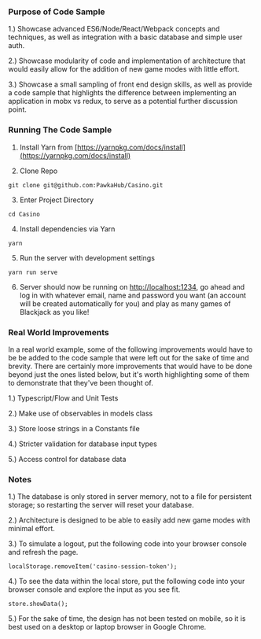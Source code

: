 ### Purpose of Code Sample
1.) Showcase advanced ES6/Node/React/Webpack concepts and techniques, as well as integration with a basic database and simple user auth.

2.) Showcase modularity of code and implementation of architecture that would easily allow for the addition of new game modes with little effort.

3.) Showcase a small sampling of front end design skills, as well as provide a code sample that highlights the difference between implementing an application in mobx vs redux, to serve as a potential further discussion point.

### Running The Code Sample

1) Install Yarn from [https://yarnpkg.com/docs/install](https://yarnpkg.com/docs/install)

2) Clone Repo
```
git clone git@github.com:PawkaHub/Casino.git
```

3) Enter Project Directory
```
cd Casino
```

4) Install dependencies via Yarn
```
yarn
```

5) Run the server with development settings
```
yarn run serve
```

6) Server should now be running on [http://localhost:1234](http://localhost:1234), go ahead and log in with whatever email, name and password you want (an account will be created automatically for you) and play as many games of Blackjack as you like!

### Real World Improvements
In a real world example, some of the following improvements would have to be be added to the code sample that were left out for the sake of time and brevity. There are certainly more improvements that would have to be done beyond just the ones listed below, but it's worth highlighting some of them to demonstrate that they've been thought of.

1.) Typescript/Flow and Unit Tests

2.) Make use of observables in models class

3.) Store loose strings in a Constants file

4.) Stricter validation for database input types

5.) Access control for database data

### Notes
1.) The database is only stored in server memory, not to a file for persistent storage; so restarting the server will reset your database.

2.) Architecture is designed to be able to easily add new game modes with minimal effort.

3.) To simulate a logout, put the following code into your browser console and refresh the page.

```
localStorage.removeItem('casino-session-token');
```

4.) To see the data within the local store, put the following code into your browser console and explore the input as you see fit.
```
store.showData();
```

5.) For the sake of time, the design has not been tested on mobile, so it is best used on a desktop or laptop browser in Google Chrome.
